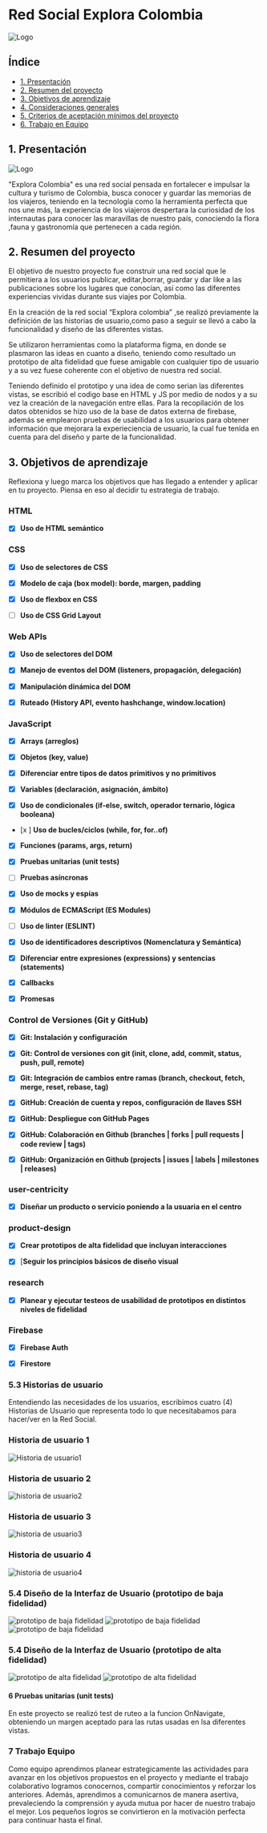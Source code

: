 # Red Social Explora Colombia
![Logo](src/Imagenes/Recurso1.png)

## Índice

* [1. Presentación](#1-presentación)
* [2. Resumen del proyecto](#2-resumen-del-proyecto)
* [3. Objetivos de aprendizaje](#3-objetivos-de-aprendizaje)
* [4. Consideraciones generales](#4-consideraciones-generales)
* [5. Criterios de aceptación mínimos del proyecto](#5-criterios-de-aceptación-mínimos-del-proyecto)
* [6. Trabajo en Equipo](#6-Trbajo-Equipo)

## 1. Presentación
![Logo](src/Imagenes/Fondocolombia.jpg)

"Explora Colombia" es una red social pensada en fortalecer e impulsar la cultura y turismo de Colombia, busca conocer y guardar las memorias de los viajeros, teniendo en la  tecnología como la  herramienta perfecta que nos une más, la experiencia de los viajeros despertara la curiosidad de los internautas para conocer  las maravillas de nuestro país, conociendo la flora ,fauna y gastronomía que pertenecen a cada región. 


## 2. Resumen del proyecto

El objetivo de nuestro proyecto fue construir una red social que le permitiera a los usuarios publicar, editar,borrar, guardar y dar like a  las publicaciones sobre los lugares que conocían, así como las diferentes experiencias vividas durante sus viajes por Colombia.
 
En la creación de la red social “Explora colombia” ,se realizó previamente la definición de las historias de usuario,como paso a seguir se llevó a cabo la funcionalidad y diseño de las diferentes vistas.  
 
Se utilizaron  herramientas como la plataforma figma, en donde se plasmaron las ideas en cuanto a diseño, teniendo como resultado un prototipo de alta fidelidad que fuese amigable con cualquier tipo de usuario y a su vez fuese coherente con el objetivo de nuestra red social. 
 
Teniendo definido el prototipo y una idea de como serian las diferentes vistas, se escribió el codigo base en HTML y JS por medio de nodos y a su vez la creación de la navegación entre ellas.
Para la recopilación de los datos obtenidos se hizo uso de la base de datos externa de firebase, además se emplearon pruebas de usabilidad a los usuarios para obtener información que mejorara la experieciencia de usuario, la cual fue tenida en cuenta para del diseño y parte de la funcionalidad.


## 3. Objetivos de aprendizaje

Reflexiona y luego marca los objetivos que has llegado a entender y aplicar en tu proyecto. Piensa en eso al decidir tu estrategia de trabajo.

### HTML

- [x] **Uso de HTML semántico**  

### CSS

- [x] **Uso de selectores de CSS**

- [x] **Modelo de caja (box model): borde, margen, padding**

- [x] **Uso de flexbox en CSS**

- [ ] **Uso de CSS Grid Layout**

### Web APIs

- [x] **Uso de selectores del DOM**

- [x] **Manejo de eventos del DOM (listeners, propagación, delegación)**

- [x] **Manipulación dinámica del DOM**

- [x] **Ruteado (History API, evento hashchange, window.location)**

### JavaScript

- [x] **Arrays (arreglos)**

- [x] **Objetos (key, value)**

- [x] **Diferenciar entre tipos de datos primitivos y no primitivos**

- [x] **Variables (declaración, asignación, ámbito)**

- [x] **Uso de condicionales (if-else, switch, operador ternario, lógica booleana)**

- [x ] **Uso de bucles/ciclos (while, for, for..of)**

- [x] **Funciones (params, args, return)**

- [x] **Pruebas unitarias (unit tests)**

- [ ] **Pruebas asíncronas**

- [x] **Uso de mocks y espías**

- [x] **Módulos de ECMAScript (ES Modules)**

- [ ] **Uso de linter (ESLINT)**

- [x] **Uso de identificadores descriptivos (Nomenclatura y Semántica)**

- [x] **Diferenciar entre expresiones (expressions) y sentencias (statements)**

- [x] **Callbacks**

- [x] **Promesas**


### Control de Versiones (Git y GitHub)

- [x] **Git: Instalación y configuración**

- [x] **Git: Control de versiones con git (init, clone, add, commit, status, push, pull, remote)**

- [x] **Git: Integración de cambios entre ramas (branch, checkout, fetch, merge, reset, rebase, tag)**

- [x] **GitHub: Creación de cuenta y repos, configuración de llaves SSH**

- [x] **GitHub: Despliegue con GitHub Pages**

- [x] **GitHub: Colaboración en Github (branches | forks | pull requests | code review | tags)**

- [x] **GitHub: Organización en Github (projects | issues | labels | milestones | releases)**

### user-centricity

- [x] **Diseñar un producto o servicio poniendo a la usuaria en el centro**


### product-design

- [x] **Crear prototipos de alta fidelidad que incluyan interacciones**

- [x] [**Seguir los principios básicos de diseño visual**

### research

- [x] **Planear y ejecutar testeos de usabilidad de prototipos en distintos niveles de fidelidad**


### Firebase

- [x] **Firebase Auth**

- [x] **Firestore**

  
### 5.3 Historias de usuario

Entendiendo las necesidades de los usuarios, escribimos cuatro (4) Historias de
Usuario que representa todo lo que necesitabamos para hacer/ver en la Red Social. 

### Historia de usuario 1
![Historia de usuario1](src/Imagenes/Usuario1_Mesa%20de%20trabajo%201.jpg)
### Historia de usuario 2
![historia de usuario2](src/Imagenes/Usuario1-02.jpg)
### Historia de usuario 3
![historia de usuario3](src/Imagenes/Usuario1-03.jpg)
### Historia de usuario 4
![historia de usuario4](src/Imagenes/Usuario1-04.jpg)



### 5.4 Diseño de la Interfaz de Usuario (prototipo de baja fidelidad)

![prototipo de baja fidelidad](src/Imagenes/1662994782511.jpg)
![prototipo de baja fidelidad](src/Imagenes/1662994837222.jpg)
![prototipo de baja fidelidad](src/Imagenes/IMG_20220912_095130.jpg)

### 5.4 Diseño de la Interfaz de Usuario (prototipo de alta fidelidad)

![prototipo de alta fidelidad](src/Imagenes/proto.PNG)
![prototipo de alta fidelidad](src/Imagenes/figproto.PNG)


#### 6 Pruebas unitarias (unit tests)
En este proyecto se realizó test de ruteo a la funcion OnNavigate, obteniendo un margen aceptado para las rutas usadas en lsa diferentes vistas.


### 7 Trabajo Equipo

Como equipo aprendimos planear estrategicamente las actividades para avanzar en los objetivos propuestos en el proyecto y mediante el trabajo colaborativo logramos conocernos, compartir conocimientos y reforzar los anteriores. Además, aprendimos a comunicarnos de manera asertiva, prevaleciendo la comprensión y ayuda mutua por hacer de nuestro trabajo el mejor. Los pequeños logros se convirtieron en la motivación perfecta para continuar hasta el final.                                                   